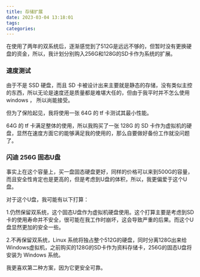 ```yaml
---
title: 存储扩展
date: 2023-03-04 13:18:01
tags:
categories:
---
```


在使用了两年的双系统后，逐渐感觉到了512G是远远不够的，但暂时没有更换硬盘的资金，所以，我计划分别购入256G和128G的SD卡作为系统的扩展。

### 速度测试

由于不是 SSD 硬盘，而且 SD 卡被设计出来主要就是静态的存储，没有类似主控的东西，所以无论是速度还是质量都是难堪大任的，但由于我平时并不怎么使用 windows ， 所以尚能接受。

但为了保险起见，我将使用一张 64G 的 tf 卡测试其最小性能。

64G 的 tf 卡满足整体的使用，所以我购买了一张 128G 的 SD 卡作为虚拟机的硬盘，显然在速度方面它的能够满足我的使用的，那么自要做好备份工作就没问题了。



### 闪迪 256G 固态U盘

事实上在这个容量上，买一盘固态硬盘更好，同样的价格可以来到500G的容量，而且安全性肯定也是更高的，但是考虑到U盘的体积，所以，我更偏爱于这个U盘。

对于这个U盘，我可能有以下打算：

1.仍然保留双系统，这个固态U盘作为虚拟机硬盘使用。这个打算主要是考虑到SD卡的使用寿命并不安全，很可能在我工作时崩坏，这会导致严重的后果。而这个U盘显然更加的安全一些。

2.不再保留双系统，Linux 系统将独占整个512G的硬盘，同时分离128G出来给Windows虚拟机，之前购买的128G的SD卡作为资料存储卡，256G的固态U盘将安装为 Windows 系统。

我更喜欢第二种方案，因为它更安全可靠。
